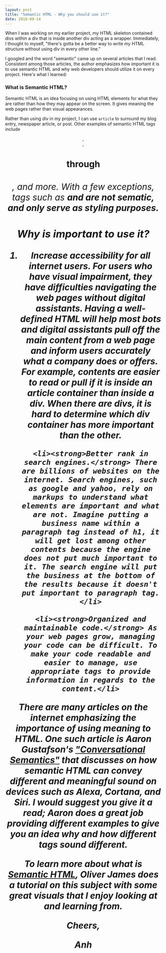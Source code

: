 ```yaml
---
layout: post
title: "Semantic HTML - Why you should use it?"
date: 2018-09-14
---
```


When I was working on my earlier project, my HTML skeleton contained divs within a div that is inside another div acting as a wrapper. Immediately, I thought to myself, "there's gotta be a better way to write my HTML structure without using div in every other line."

I googled and the word "semantic" came up on several articles that I read. Consistent among those articles, the author emphasizes how important it is to use semantic HTML and why web developers should utilize it on every project. Here's what I learned: 

<h3>What is Semantic HTML?</h3>

Semantic HTML is an idea focusing on using HTML elements for what they are rather than how they may appear on the screen. It gives meaning the web pages rather than visual appearances. 

Rather than using div in my project, I can use <code>article</code> to surround my blog entry, newspaper article, or post. Other examples of semantic HTML tags include <code><header></code>, <code><footer></code>, <code><h1></code> through <code><h6></code>, and more. With a few exceptions, tags such as <code><b></code> and <code><i></code> are not sematic, and only serve as styling purposes. 

<h3>Why is important to use it?</h3>

<ol>
	<li> <strong>Increase accessibility for all internet users.</strong> For users who have visual impairment, they have difficulties navigating the web pages without digital assistants. Having a well-defined HTML will help most bots and digital assistants pull off the main content from a web page and inform users accurately what a company does or offers. For example, contents are easier to read or pull if it is inside an article container than inside a div. When there are divs, it is hard to determine which div container has more important than the other.</li>
  
	<li><strong>Better rank in search engines.</strong> There are billions of websites on the internet. Search engines, such as google and yahoo, rely on markups to understand what elements are important and what are not. Imagine putting a business name within a paragraph tag instead of h1, it will get lost among other contents because the engine does not put much important to it. The search engine will put the business at the bottom of the results because it doesn't put important to paragraph tag.</li>
  
	<li><strong>Organized and maintainable code.</strong> As your web pages grow, managing your code can be difficult. To make your code readable and easier to manage, use appropriate tags to provide information in regards to the content.</li>
</ol>

There are many articles on the internet emphasizing the importance of using meaning to HTML. One such article is Aaron Gustafson's <a class="post-link" href="https://alistapart.com/article/conversational-semantics">"Conversational Semantics"</a> that discusses on how semantic HTML can convey different and meaningful sound on devices such as Alexa, Cortana, and Siri. I would suggest you give it a read; Aaron does a great job providing different examples to give you an idea why and how different tags sound different. 

To learn more about what is <a class="post-link" href="https://internetingishard.com/html-and-css/semantic-html/">Semantic HTML</a>, Oliver James does a tutorial on this subject with some great visuals that I enjoy looking at and learning from. 

Cheers,

Anh
